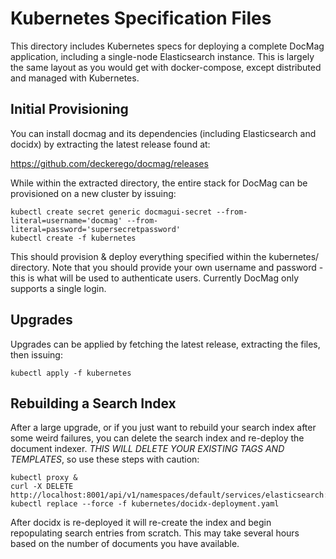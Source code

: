 # Kubernetes Specification Files

This directory includes Kubernetes specs for deploying a complete DocMag application,
including a single-node Elasticsearch instance. This is largely the same layout as
you would get with docker-compose, except distributed and managed with Kubernetes.


## Initial Provisioning

You can install docmag and its dependencies (including Elasticsearch and docidx)
by extracting the latest release found at:

https://github.com/deckerego/docmag/releases

While within the extracted directory, the entire stack for DocMag can be
provisioned on a new cluster by issuing:

    kubectl create secret generic docmagui-secret --from-literal=username='docmag' --from-literal=password='supersecretpassword'
    kubectl create -f kubernetes

This should provision & deploy everything specified within the kubernetes/ directory.
Note that you should provide your own username and password - this is what will
be used to authenticate users. Currently DocMag only supports a single login.


## Upgrades

Upgrades can be applied by fetching the latest release, extracting the files,
then issuing:

    kubectl apply -f kubernetes


## Rebuilding a Search Index

After a large upgrade, or if you just want to rebuild your search index after some
weird failures, you can delete the search index and re-deploy the document indexer.
*THIS WILL DELETE YOUR EXISTING TAGS AND TEMPLATES*, so use these steps with caution:

    kubectl proxy &
    curl -X DELETE http://localhost:8001/api/v1/namespaces/default/services/elasticsearch:http/proxy/docidx
    kubectl replace --force -f kubernetes/docidx-deployment.yaml

After docidx is re-deployed it will re-create the index and begin repopulating
search entries from scratch. This may take several hours based on the number of
documents you have available.
